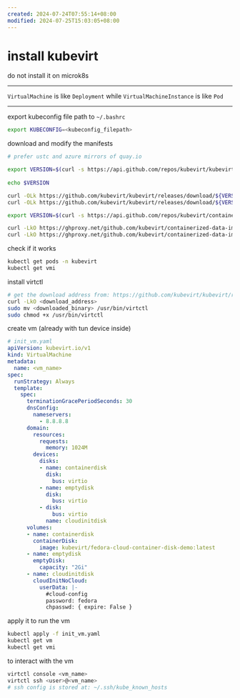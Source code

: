 ```yaml
---
created: 2024-07-24T07:55:14+08:00
modified: 2024-07-25T15:03:05+08:00
---
```


# install kubevirt

do not install it on microk8s

---

`VirtualMachine` is like `Deployment` while `VirtualMachineInstance` is like `Pod`

---

export kubeconfig file path to `~/.bashrc`

```bash
export KUBECONFIG=<kubeconfig_filepath>
```

download and modify the manifests

```bash
# prefer ustc and azure mirrors of quay.io

export VERSION=$(curl -s https://api.github.com/repos/kubevirt/kubevirt/releases | grep tag_name | grep -v -- '-rc' | head -1 | awk -F': ' '{print $2}' | sed 's/,//' | xargs)
    
echo $VERSION

curl -OLk https://github.com/kubevirt/kubevirt/releases/download/${VERSION}/kubevirt-operator.yaml
curl -OLk https://github.com/kubevirt/kubevirt/releases/download/${VERSION}/kubevirt-cr.yaml

export VERSION=$(curl -s https://api.github.com/repos/kubevirt/containerized-data-importer/releases | grep tag_name | grep -v -- '-rc' | head -1 | awk -F': ' '{print $2}' | sed 's/,//' | xargs)

curl -LkO https://ghproxy.net/github.com/kubevirt/containerized-data-importer/releases/download/$VERSION/cdi-operator.yaml
curl -LkO https://ghproxy.net/github.com/kubevirt/containerized-data-importer/releases/download/$VERSION/cdi-cr.yaml
```

check if it works

```bash
kubectl get pods -n kubevirt
kubectl get vmi
```

install virtctl 

```bash
# get the download address from: https://github.com/kubevirt/kubevirt/releases/
curl -LkO <download_address>
sudo mv <downloaded_binary> /usr/bin/virtctl
sudo chmod +x /usr/bin/virtctl
```

create vm (already with tun device inside)

```yaml
# init_vm.yaml
apiVersion: kubevirt.io/v1
kind: VirtualMachine
metadata:
  name: <vm_name>
spec:
  runStrategy: Always
  template:
    spec:
      terminationGracePeriodSeconds: 30
      dnsConfig:
        nameservers:
          - 8.8.8.8
      domain:
        resources:
          requests:
            memory: 1024M
        devices:
          disks:
          - name: containerdisk
            disk:
              bus: virtio
          - name: emptydisk
            disk:
              bus: virtio
          - disk:
              bus: virtio
            name: cloudinitdisk
      volumes:
      - name: containerdisk
        containerDisk:
          image: kubevirt/fedora-cloud-container-disk-demo:latest
      - name: emptydisk
        emptyDisk:
          capacity: "2Gi"
      - name: cloudinitdisk
        cloudInitNoCloud:
          userData: |-
            #cloud-config
            password: fedora
            chpasswd: { expire: False }
```

apply it to run the vm

```bash
kubectl apply -f init_vm.yaml
kubectl get vm
kubectl get vmi
```

to interact with the vm

```bash
virtctl console <vm_name>
virtctl ssh <user>@<vm_name>
# ssh config is stored at: ~/.ssh/kube_known_hosts
```
